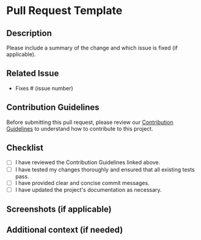 # Pull Request Template

## Description

Please include a summary of the change and which issue is fixed (if applicable).

## Related Issue

- Fixes # (issue number)

## Contribution Guidelines

Before submitting this pull request, please review our [Contribution Guidelines](https://github.com/abeg-help/frontend/blob/dev/CONTRIBUTING.md) to understand how to contribute to this project.

## Checklist

- [ ] I have reviewed the Contribution Guidelines linked above.
- [ ] I have tested my changes thoroughly and ensured that all existing tests pass.
- [ ] I have provided clear and concise commit messages.
- [ ] I have updated the project's documentation as necessary.

## Screenshots (if applicable)

<!-- Add screenshots or images here if your changes include visual elements -->

## Additional context (if needed)

<!-- Add any additional information or context about the changes in this pull request -->
